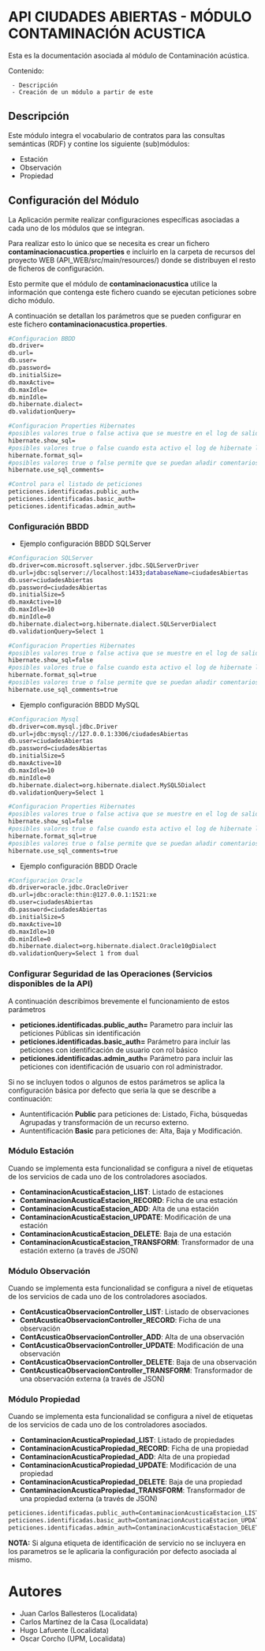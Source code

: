 
# API CIUDADES ABIERTAS - MÓDULO CONTAMINACIÓN ACUSTICA

Esta es la documentación asociada al módulo de Contaminación acústica.

Contenido:
   
     - Descripción
     - Creación de un módulo a partir de este

## Descripción

Este módulo integra el vocabulario de contratos para las consultas semánticas (RDF)  y contine los siguiente (sub)módulos:
-	Estación
-	Observación
-   Propiedad

## Configuración del Módulo

La Aplicación permite realizar configuraciones específicas asociadas a cada uno de los módulos que se integran.

Para realizar esto lo único que se necesita es crear un fichero **contaminacionacustica.properties** e incluirlo en la carpeta de recursos del proyecto WEB (API_WEB/src/main/resources/) donde se distribuyen el resto de ficheros de configuración.

Esto permite que el módulo de **contaminacionacustica** utilice la información que contenga este fichero cuando se ejecutan peticiones sobre dicho módulo.

A continuación se detallan los parámetros que se pueden configurar en este fichero **contaminacionacustica.properties**.

```sh
#Configuracion BBDD
db.driver=
db.url=
db.user=
db.password=
db.initialSize=
db.maxActive=
db.maxIdle=
db.minIdle=
db.hibernate.dialect=
db.validationQuery=

#Configuracion Properties Hibernates
#posibles valores true o false activa que se muestre en el log de salida todas las sentencias de hibernate que se ejecutan en la aplicación.
hibernate.show_sql=
#posibles valores true o false cuando esta activo el log de hibernate las sentencias de SQL se les da formato para que puedan verse en mas de una unica linea de log.
hibernate.format_sql=
#posibles valores true o false permite que se puedan añadir comentarios a las sentencias de SQL mediante programación
hibernate.use_sql_comments=

#Control para el listado de peticiones 
peticiones.identificadas.public_auth=
peticiones.identificadas.basic_auth=
peticiones.identificadas.admin_auth= 

```

### Configuración BBDD

- Ejemplo configuración BBDD SQLServer

```sh
#Configuracion SQLServer
db.driver=com.microsoft.sqlserver.jdbc.SQLServerDriver
db.url=jdbc:sqlserver://localhost:1433;databaseName=ciudadesAbiertas
db.user=ciudadesAbiertas
db.password=ciudadesAbiertas
db.initialSize=5
db.maxActive=10
db.maxIdle=10
db.minIdle=0
db.hibernate.dialect=org.hibernate.dialect.SQLServerDialect
db.validationQuery=Select 1

#Configuracion Properties Hibernates
#posibles valores true o false activa que se muestre en el log de salida todas las sentencias de hibernate que se ejecutan en la aplicación.
hibernate.show_sql=false
#posibles valores true o false cuando esta activo el log de hibernate las sentencias de SQL se les da formato para que puedan verse en mas de una unica linea de log.
hibernate.format_sql=true
#posibles valores true o false permite que se puedan añadir comentarios a las sentencias de SQL mediante programación
hibernate.use_sql_comments=true
```


- Ejemplo configuración BBDD MySQL

```sh
#Configuracion Mysql
db.driver=com.mysql.jdbc.Driver
db.url=jdbc:mysql://127.0.0.1:3306/ciudadesAbiertas
db.user=ciudadesAbiertas
db.password=ciudadesAbiertas
db.initialSize=5
db.maxActive=10
db.maxIdle=10
db.minIdle=0
db.hibernate.dialect=org.hibernate.dialect.MySQL5Dialect
db.validationQuery=Select 1

#Configuracion Properties Hibernates
#posibles valores true o false activa que se muestre en el log de salida todas las sentencias de hibernate que se ejecutan en la aplicación.
hibernate.show_sql=false
#posibles valores true o false cuando esta activo el log de hibernate las sentencias de SQL se les da formato para que puedan verse en mas de una unica linea de log.
hibernate.format_sql=true
#posibles valores true o false permite que se puedan añadir comentarios a las sentencias de SQL mediante programación
hibernate.use_sql_comments=true
```


- Ejemplo configuración BBDD Oracle

```sh
#Configuracion Oracle
db.driver=oracle.jdbc.OracleDriver
db.url=jdbc:oracle:thin:@127.0.0.1:1521:xe
db.user=ciudadesAbiertas
db.password=ciudadesAbiertas
db.initialSize=5
db.maxActive=10
db.maxIdle=10
db.minIdle=0
db.hibernate.dialect=org.hibernate.dialect.Oracle10gDialect
db.validationQuery=Select 1 from dual
```


### Configurar Seguridad de las Operaciones (Servicios disponibles de la API)
A continuación describimos brevemente el funcionamiento de estos parámetros
- **peticiones.identificadas.public_auth=**  Parametro para incluir las peticiones Públicas sin identificación
- **peticiones.identificadas.basic_auth=** Parámetro para incluir las peticiones con identificación de usuario con rol básico
- **peticiones.identificadas.admin_auth=**
Parámetro para incluir las peticiones con identificación de usuario con rol administrador. 

Si no se incluyen todos o algunos de estos parámetros se aplica la configuración básica por defecto que seria la que se describe a continuación:
- Auntentificación **Public** para peticiones de: Listado, Ficha, búsquedas Agrupadas y transformación de un recurso externo.
- Auntentificación **Basic** para peticiones de: Alta, Baja y Modificación.


### Módulo Estación

Cuando se implementa esta funcionalidad se configura a nivel de etiquetas de los servicios de cada uno de los controladores asociados.

-   **ContaminacionAcusticaEstacion_LIST**: Listado de estaciones
-   **ContaminacionAcusticaEstacion_RECORD**: Ficha de una estación
-   **ContaminacionAcusticaEstacion_ADD**: Alta de una estación
-   **ContaminacionAcusticaEstacion_UPDATE**: Modificación de una estación
-   **ContaminacionAcusticaEstacion_DELETE**: Baja de una estación
-   **ContaminacionAcusticaEstacion_TRANSFORM**: Transformador de una estación externo (a través de JSON)

### Módulo Observación

Cuando se implementa esta funcionalidad se configura a nivel de etiquetas de los servicios de cada uno de los controladores asociados.

-   **ContAcusticaObservacionController_LIST**: Listado de observaciones
-   **ContAcusticaObservacionController_RECORD**: Ficha de una observación
-   **ContAcusticaObservacionController_ADD**: Alta de una observación
-   **ContAcusticaObservacionController_UPDATE**: Modificación de una observación
-   **ContAcusticaObservacionController_DELETE**: Baja de una observación
-   **ContAcusticaObservacionController_TRANSFORM**: Transformador de una observación externa (a través de JSON)

### Módulo Propiedad

Cuando se implementa esta funcionalidad se configura a nivel de etiquetas de los servicios de cada uno de los controladores asociados.

-   **ContaminacionAcusticaPropiedad_LIST**: Listado de propiedades
-   **ContaminacionAcusticaPropiedad_RECORD**: Ficha de una propiedad
-   **ContaminacionAcusticaPropiedad_ADD**: Alta de una propiedad
-   **ContaminacionAcusticaPropiedad_UPDATE**: Modificación de una propiedad
-   **ContaminacionAcusticaPropiedad_DELETE**: Baja de una propiedad
-   **ContaminacionAcusticaPropiedad_TRANSFORM**: Transformador de una propiedad externa (a través de JSON)

```sh
peticiones.identificadas.public_auth=ContaminacionAcusticaEstacion_LIST,ContaminacionAcusticaEstacion_ADD,ContAcusticaObservacionController_LIST,ContAcusticaObservacionController_ADD,ContaminacionAcusticaPropiedad_LIST,ContaminacionAcusticaPropiedad_ADD
peticiones.identificadas.basic_auth=ContaminacionAcusticaEstacion_UPDATE,ContaminacionAcusticaEstacion_TRANSFORM,ContAcusticaObservacionController_UPDATE,ContAcusticaObservacionController_TRANSFORM,ContaminacionAcusticaPropiedad_UPDATE,ContaminacionAcusticaPropiedad_TRANSFORM
peticiones.identificadas.admin_auth=ContaminacionAcusticaEstacion_DELETE,ContAcusticaObservacionController_DELETE,ContaminacionAcusticaPropiedad_DELETE
```

**NOTA:** Si alguna etiqueta de identificación de servicio no se incluyera en los parametros se le aplicaria la configuración por defecto asociada al mismo.



# Autores
- Juan Carlos Ballesteros (Localidata)
- Carlos Martínez de la Casa (Localidata)
- Hugo Lafuente (Localidata)
- Oscar Corcho (UPM, Localidata)
